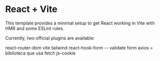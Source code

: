 # React + Vite

This template provides a minimal setup to get React working in Vite with HMR and some ESLint rules.

Currently, two official plugins are available:



react-router-dom
vite
tailwind
react-hook-form -- validate form
axios = biblioteca que usa fetch
js-cookie